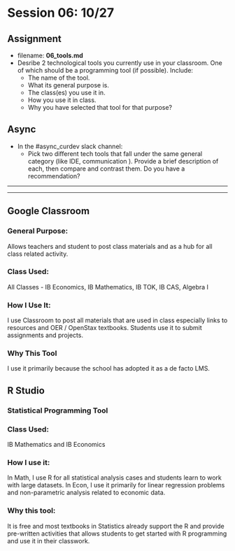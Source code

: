 # Session 06: 10/27
## Assignment
*  filename: **06_tools.md**
* Desribe 2 technological tools you currently use in your classroom. One of which should be a programming tool (if possible). Include:
  - The name of the tool.
  - What its general purpose is.
  - The class(es) you use it in.
  - How you use it in class.
  - Why you have selected that tool for that purpose?

## Async
* In the \#async_curdev slack channel:
  - Pick two different tech tools that fall under the same general category (like IDE, communication ). Provide a brief description of each, then compare and contrast them. Do you have a recommendation?

****
****

 ## Google Classroom
### General Purpose:
Allows teachers and student to post class materials and as a hub for all class related activity.

### Class Used:
All Classes - IB Economics, IB Mathematics, IB TOK, IB CAS, Algebra I

### How I Use It:
I use Classroom to post all materials that are used in class especially links to resources and OER / OpenStax textbooks.
Students use it to submit assignments and projects.

### Why This Tool
I use it primarily because the school has adopted it as a de facto LMS. 

## R Studio
### Statistical Programming Tool
### Class Used: 
IB Mathematics and IB Economics

### How I use it:
In Math, I use R for all statistical analysis cases and students learn to work with large datasets.
In Econ, I use it primarily for linear regression problems and non-parametric analysis related to economic data.

### Why this tool:
It is free and most textbooks in Statistics already support the R and provide pre-written activities that allows students to get started with R programming and use it in their classwork.

